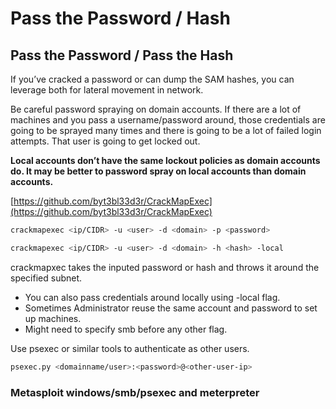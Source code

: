 # Pass the Password / Hash

## Pass the Password / Pass the Hash

If you’ve cracked a password or can dump the SAM hashes, you can leverage both for lateral movement in network.

Be careful password spraying on domain accounts. If there are a lot of machines and you pass a username/password around, those credentials are going to be sprayed many times and there is going to be a lot of failed login attempts. That user is going to get locked out.

**Local accounts don’t have the same lockout policies as domain accounts do. It may be better to password spray on local accounts than domain accounts.**

[https://github.com/byt3bl33d3r/CrackMapExec](https://github.com/byt3bl33d3r/CrackMapExec)

```bash
crackmapexec <ip/CIDR> -u <user> -d <domain> -p <password>
```

```bash
crackmapexec <ip/CIDR> -u <user> -d <domain> -h <hash> -local
```

crackmapxec takes the inputed password or hash and throws it around the specified subnet.

- You can also pass credentials around locally using -local flag.
- Sometimes Administrator reuse the same account and password to set up machines.
- Might need to specify smb before any other flag.

Use psexec or similar tools to authenticate as other users.

```bash
psexec.py <domainname/user>:<password>@<other-user-ip> 
```

### Metasploit windows/smb/psexec and meterpreter